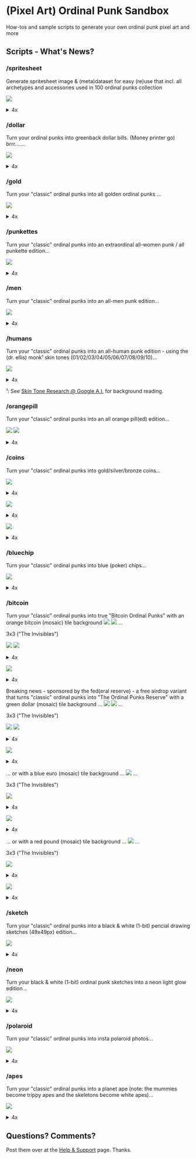 # (Pixel Art) Ordinal Punk Sandbox


How-tos and sample scripts to generate your own ordinal punk pixel art and more



## Scripts - What's News?

### /spritesheet

Generate spritesheet image & (meta)dataset for easy (re)use
that incl. all archetypes and accessories
used in 100 ordinal punks collection

![](spritesheet/i/spritesheet.png)

<details>
<summary markdown="1">4x</summary>

![](spritesheet/i/spritesheet@4x.png)

</details>




### /dollar

Turn your ordinal punks into greenback dollar bills. (Money printer go)  brrr.......

![](dollar/i/dollars-strip.png)

<details>
<summary markdown="1">4x</summary>

![](dollar/i/dollars-strip@4x.png)

</details>



### /gold

Turn your "classic" ordinal punks into all golden ordinal punks ...


![](gold/i/golden.png)


<details>
<summary markdown="1">4x</summary>

![](gold/i/golden@4x.png)

</details>



### /punkettes

Turn your "classic" ordinal punks into an extraordinal all-women punk / all punkette edition...

![](punkettes/i/punkettes.png)

<details>
<summary markdown="1">4x</summary>

![](punkettes/i/punkettes@4x.png)

</details>



### /men

Turn your "classic" ordinal punks into an all-men punk edition...

![](men/i/men.png)

<details>
<summary markdown="1">4x</summary>

![](men/i/men@4x.png)

</details>



### /humans

Turn your "classic" ordinal punks into an all-human punk edition -
using the (dr. ellis) monk¹ skin tones (01/02/03/04/05/06/07/08/09/10)...

![](humans/i/humans.png)

<details>
<summary markdown="1">4x</summary>

![](humans/i/humans@4x.png)

</details>


¹: See [Skin Tone Research @ Google A.I.](https://skintone.google/) for background reading.



### /orangepill

Turn your "classic" ordinal punks into an all orange pill(ed) edition...

![](orangepill/i/orangepilled.png)
![](orangepill/i/orangepilled_ii.png)

<details>
<summary markdown="1">4x</summary>

![](orangepill/i/orangepilled@4x.png)
![](orangepill/i/orangepilled_ii@4x.png)

</details>


### /coins

Turn your "classic" ordinal punks into gold/silver/bronze coins...

![](coins/i/goldcoins-strip.png)

<details>
<summary markdown="1">4x</summary>

![](coins/i/goldcoins-strip@4x.png)

</details>


![](coins/i/silvercoins-strip.png)

<details>
<summary markdown="1">4x</summary>

![](coins/i/silvercoins-strip@4x.png)

</details>


![](coins/i/bronzecoins-strip.png)

<details>
<summary markdown="1">4x</summary>

![](coins/i/bronzecoins-strip@4x.png)

</details>



### /bluechip

Turn your "classic" ordinal punks into blue (poker) chips...

![](bluechip/i/bluechips-strip.png)

<details>
<summary markdown="1">4x</summary>

![](bluechip/i/bluechips-strip@4x.png)

</details>




### /bitcoin

Turn your "classic" ordinal punks into true "Bitcoin Ordinal Punks"  with an orange bitcoin (mosaic) tile background
![](bitcoin/bitcoin-24x24.png) ![](bitcoin/bitcoin_ii-24x24.png) ...

3x3 ("The Invisibles")

![](bitcoin/i/background.png)
![](bitcoin/i/background_ii.png)

<details>
<summary markdown="1">4x</summary>

![](bitcoin/i/background@4x.png)
![](bitcoin/i/background_ii@4x.png)

</details>


![](bitcoin/i/bitcoins.png)

<details>
<summary markdown="1">4x</summary>

![](bitcoin/i/bitcoins@4x.png)

</details>


Breaking news - sponsored by the fed(eral reserve) - a free airdrop variant that turns "classic" ordinal punks into
"The Ordinal Punks Reserve" with a green dollar (mosaic)
tile background ...
![](bitcoin/dollar-24x24.png) ![](bitcoin/dollar_ii-24x24.png) ...

3x3 ("The Invisibles")

![](bitcoin/i/background-dollar.png)
![](bitcoin/i/background-dollar_ii.png)

<details>
<summary markdown="1">4x</summary>

![](bitcoin/i/background-dollar@4x.png)
![](bitcoin/i/background-dollar_ii@4x.png)

</details>



![](bitcoin/i/dollars.png)

<details>
<summary markdown="1">4x</summary>

![](bitcoin/i/dollars@4x.png)

</details>


... or with a blue euro (mosaic)
tile background ...
![](bitcoin/euro-24x24.png) ...

3x3 ("The Invisibles")

![](bitcoin/i/background-euro.png)

<details>
<summary markdown="1">4x</summary>

![](bitcoin/i/background-euro@4x.png)

</details>



![](bitcoin/i/euros.png)

<details>
<summary markdown="1">4x</summary>

![](bitcoin/i/euros@4x.png)

</details>


... or with a red pound (mosaic)
tile background ...
![](bitcoin/pound-24x24.png) ...

3x3 ("The Invisibles")

![](bitcoin/i/background-pound.png)

<details>
<summary markdown="1">4x</summary>

![](bitcoin/i/background-pound@4x.png)

</details>



![](bitcoin/i/pounds.png)

<details>
<summary markdown="1">4x</summary>

![](bitcoin/i/pounds@4x.png)

</details>




### /sketch

Turn your "classic" ordinal punks into a black & white (1-bit) pencial drawing sketches (49x49px) edition...

![](sketch/i/sketches.png)


<details>
<summary markdown="1">4x</summary>

![](sketch/i/sketches@4x.png)

</details>



### /neon

Turn your black & white (1-bit) ordinal punk sketches into a neon light glow edition...

![](neon/i/neons.png)


<details>
<summary markdown="1">4x</summary>

![](neon/i/neons@4x.png)

</details>




### /polaroid

Turn your "classic" ordinal punks into insta polaroid photos...

![](polaroid/i/polaroids-strip.png)

<details>
<summary markdown="1">4x</summary>

![](polaroid/i/polaroids-strip@4x.png)

</details>




### /apes

Turn your "classic" ordinal punks into a planet ape (note: the mummies become trippy apes and the skeletons become white apes)...

![](apes/i/apes.png)

<details>
<summary markdown="1">4x</summary>

![](apes/i/apes@4x.png)

</details>









## Questions? Comments?

Post them over at the [Help & Support](https://github.com/geraldb/help) page. Thanks.



